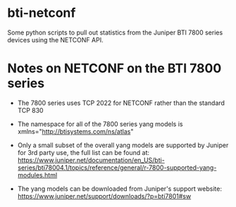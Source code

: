 # bti-netconf

Some python scripts to pull out statistics from the Juniper BTI 7800 series devices using the NETCONF API. 

# Notes on NETCONF on the BTI 7800 series

* The 7800 series uses TCP 2022 for NETCONF rather than the standard TCP 830
* The namespace for all of the 7800 series yang models is xmlns="http://btisystems.com/ns/atlas"
* Only a small subset of the overall yang models are supported by Juniper for 3rd party use, the full list can be found at: 
  https://www.juniper.net/documentation/en_US/bti-series/bti78004.1/topics/reference/general/r-7800-supported-yang-modules.html
  
* The yang models can be downloaded from Juniper's support website:
  https://www.juniper.net/support/downloads/?p=bti7801#sw
  
